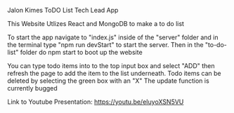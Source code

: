 Jalon Kimes
ToDO List Tech Lead App

This Website Utlizes React and MongoDB to make a to do list

To start the app navigate to "index.js" inside of the "server" folder and in the terminal type "npm run devStart" to start the server. Then in the "to-do-list" folder do npm start to boot up the website

You can type todo items into to the top input box and select "ADD" then refresh the page to add the item to the list underneath.
Todo items can be deleted by selecting the green box with an "X"
The update function is currently bugged 

Link to Youtube Presentation: https://youtu.be/eIuyoXSN5VU
